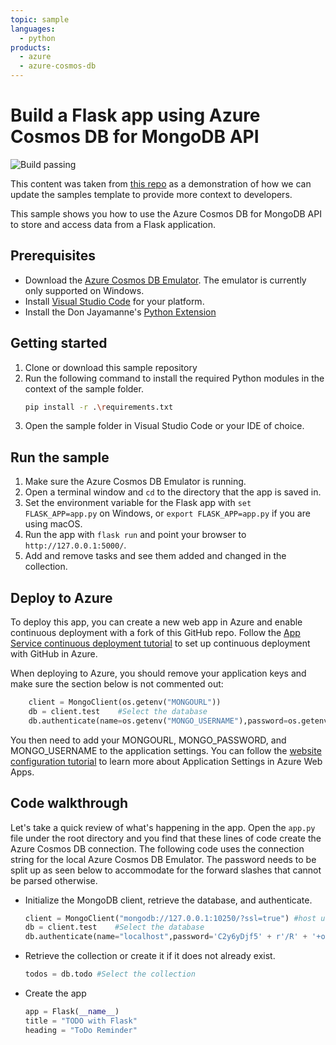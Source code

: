 ```yaml
---
topic: sample
languages:
  - python
products:
  - azure
  - azure-cosmos-db
---
```


# Build a Flask app using Azure Cosmos DB for MongoDB API

![Build passing](https://img.shields.io/badge/build-passing-brightgreen.svg)

This content was taken from [this repo](https://github.com/Azure-Samples/CosmosDB-Flask-Mongo-Sample) as a demonstration of how we can update the samples template to provide more context to developers.

This sample shows you how to use the Azure Cosmos DB for MongoDB API to store and access data from a Flask application.

## Prerequisites

- Download the [Azure Cosmos DB Emulator](https://docs.microsoft.com/azure/cosmos-db/local-emulator). The emulator is currently only supported on Windows.
- Install [Visual Studio Code](https://code.visualstudio.com/Download) for your platform.
- Install the Don Jayamanne's [Python Extension](https://marketplace.visualstudio.com/items?itemName=donjayamanne.python)

## Getting started

1. Clone or download this sample repository
3. Run the following command to install the required Python modules in the context of the sample folder.
    ```bash
    pip install -r .\requirements.txt
    ```
4. Open the sample folder in Visual Studio Code or your IDE of choice.

## Run the sample

1. Make sure the Azure Cosmos DB Emulator is running.
2. Open a terminal window and `cd` to the directory that the app is saved in.
3. Set the environment variable for the Flask app with `set FLASK_APP=app.py` on Windows, or `export FLASK_APP=app.py` if you are using macOS.
4. Run the app with `flask run` and point your browser to `http://127.0.0.1:5000/`.
5. Add and remove tasks and see them added and changed in the collection.

## Deploy to Azure

To deploy this app, you can create a new web app in Azure and enable continuous deployment with a fork of this GitHub repo. Follow the [App Service continuous deployment tutorial](https://docs.microsoft.com/azure/app-service-web/app-service-continuous-deployment) to set up continuous deployment with GitHub in Azure.

When deploying to Azure, you should remove your application keys and make sure the section below is not commented out:

```python
    client = MongoClient(os.getenv("MONGOURL"))
    db = client.test    #Select the database
    db.authenticate(name=os.getenv("MONGO_USERNAME"),password=os.getenv("MONGO_PASSWORD"))
```

You then need to add your MONGOURL, MONGO_PASSWORD, and MONGO_USERNAME to the application settings. You can follow the [website configuration tutorial](https://docs.microsoft.com/azure/app-service-web/web-sites-configure#application-settings) to learn more about Application Settings in Azure Web Apps.

## Code walkthrough

Let's take a quick review of what's happening in the app. Open the `app.py` file under the root directory and you find that these lines of code create the Azure Cosmos DB connection. The following code uses the connection string for the local Azure Cosmos DB Emulator. The password needs to be split up as seen below to accommodate for the forward slashes that cannot be parsed otherwise.

* Initialize the MongoDB client, retrieve the database, and authenticate.

    ```python
    client = MongoClient("mongodb://127.0.0.1:10250/?ssl=true") #host uri
    db = client.test    #Select the database
    db.authenticate(name="localhost",password='C2y6yDjf5' + r'/R' + '+ob0N8A7Cgv30VRDJIWEHLM+4QDU5DE2nQ9nDuVTqobD4b8mGGyPMbIZnqyMsEcaGQy67XIw' + r'/Jw==')
    ```

* Retrieve the collection or create it if it does not already exist.

    ```python
    todos = db.todo #Select the collection
    ```

* Create the app

    ```Python
    app = Flask(__name__)
    title = "TODO with Flask"
    heading = "ToDo Reminder"
    ```
